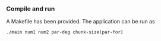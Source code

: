 ### Compile and run
A Makefile has been provided. The application can be run as

```./main num1 num2 par-deg chunk-size(par-for)```